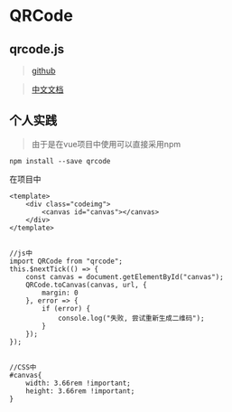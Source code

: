 # QRCode
## qrcode.js
> [github](https://github.com/davidshimjs/qrcodejs)

> [中文文档](http://www.runoob.com/w3cnote/javascript-qrcodejs-library.html)


## 个人实践
> 由于是在vue项目中使用可以直接采用npm

```
npm install --save qrcode
```

在项目中

```
<template>
    <div class="codeimg">
        <canvas id="canvas"></canvas>
    </div>
</template>


//js中
import QRCode from "qrcode";
this.$nextTick(() => {
    const canvas = document.getElementById("canvas");
    QRCode.toCanvas(canvas, url, {
        margin: 0
    }, error => {
        if (error) {
            console.log("失败, 尝试重新生成二维码");
        }
    });
});


//CSS中
#canvas{
    width: 3.66rem !important;
    height: 3.66rem !important;
}
```

